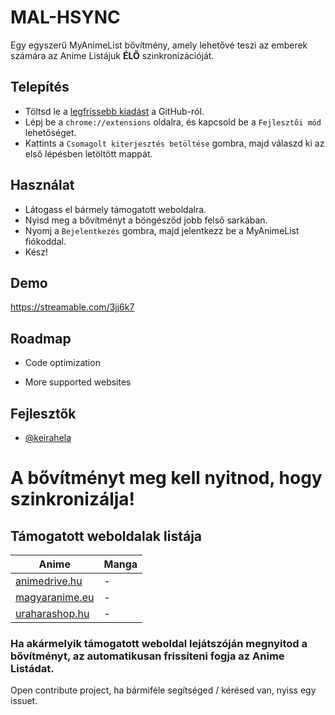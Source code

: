 
# MAL-HSYNC

Egy egyszerű MyAnimeList bővítmény, amely lehetővé teszi az emberek számára az Anime Listájuk **ÉLŐ** szinkronizációját.


## Telepítés

- Töltsd le a [legfrissebb kiadást](https://github.com/keirahela/hungarian-mal-sync/releases) a GitHub-ról.
- Lépj be a `chrome://extensions` oldalra, és kapcsold be a `Fejlesztői mód` lehetőséget.
- Kattints a `Csomagolt kiterjesztés betöltése` gombra, majd válaszd ki az első lépésben letöltött mappát.

## Használat

- Látogass el bármely támogatott weboldalra.
- Nyisd meg a bővítményt a böngésződ jobb felső sarkában.
- Nyomj a `Bejelentkezés` gombra, majd jelentkezz be a MyAnimeList fiókoddal.
- Kész!

## Demo

https://streamable.com/3jj6k7

## Roadmap

- Code optimization

- More supported websites

## Fejlesztők

- [@keirahela](https://github.com/keirahela)

# A bővítményt meg kell nyitnod, hogy szinkronizálja!

## Támogatott weboldalak listája

| Anime             | Manga                                                                |
| ----------------- | ------------------------------------------------------------------ |
| [animedrive.hu](https://animedrive.hu/) | - |
| [magyaranime.eu](https://magyaranime.eu/) | - |
| [uraharashop.hu](https://uraharashop.hu/) | - |

### Ha akármelyik támogatott weboldal lejátszóján megnyitod a bővítményt, az automatikusan frissíteni fogja az Anime Listádat.

Open contribute project, ha bármiféle segítséged / kérésed van, nyiss egy issuet.
